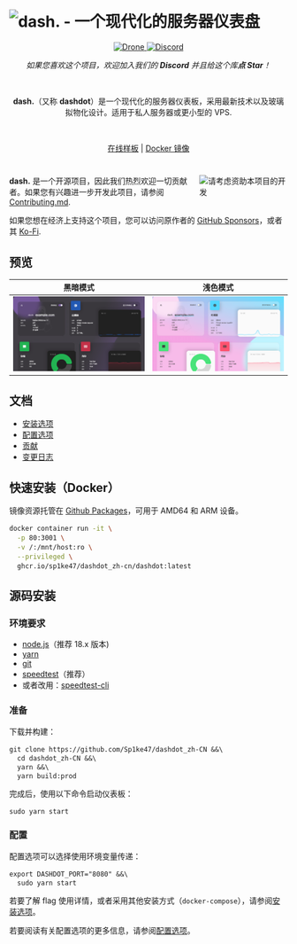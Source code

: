 <!-- markdownlint-disable -->
<h1>
  <img src=".github/images/banner_muted.png" alt="dash. - 一个现代化的服务器仪表盘">
</h1>

<p align="center">
  <a href="https://drone.mauz.io/MauriceNino/dashdot" target="_blank">
    <img title="Drone" src="https://drone.mauz.io/api/badges/MauriceNino/dashdot/status.svg">
  </a>

  <a href="https://discord.gg/3teHFBNQ9W" target="_blank">
    <img title="Discord" src="https://discord.com/api/guilds/986251291577688064/widget.png?style=shield">
  </a>
</p>
<p align="center">
  <i>如果您喜欢这个项目，欢迎加入我们的 <b>Discord</b> 并且给这个库<b>点 Star</b>！</i>
</p>

<br/>

<p align="center">
  <b>dash.</b>（又称 <b>dashdot</b>）是一个现代化的服务器仪表板，采用最新技术以及玻璃拟物化设计。适用于私人服务器或更小型的 VPS.
</p>
<br />
<p align="center">
  <a href="https://dash.mauz.io" target="_blank">在线样板</a>
 |
  <a href="https://github.com/Sp1ke47/dashdot_zh-CN/pkgs/container/dashdot_zh-cn%2Fdashdot" target="_blank">Docker 镜像</a>
</p>

#

<a href="https://ko-fi.com/mauricenino" target="_blank">
  <img 
    align="right"
    width="160"
    style="padding-left: 20px; padding-bottom: 10px"
    alt="请考虑资助本项目的开发"
    src="https://cdn.ko-fi.com/cdn/kofi2.png?v=3"
  />
</a>

<!-- markdownlint-enable -->

**dash.** 是一个开源项目，因此我们热烈欢迎一切贡献者。如果您有兴趣进一步开发此项目，请参阅
[Contributing.md](./.github/CONTRIBUTING.md).

如果您想在经济上支持这个项目，您可以访问原作者的
[GitHub Sponsors](https://github.com/sponsors/MauriceNino)，或者其 [Ko-Fi](https://ko-fi.com/mauricenino).

## 预览

<!-- markdownlint-disable -->

| 黑暗模式                                                                                    | 浅色模式                                                                                     |
| -------------------------------------------------------------------------------------------- | ---------------------------------------------------------------------------------------------- |
| <img src="apps/docs/static/img/screenshot_darkmode.png" alt="Screenshot of the dark-mode" /> | <img src="apps/docs/static/img/screenshot_lightmode.png" alt="Screenshot of the light-mode" /> |

<!-- markdownlint-enable -->

## 文档

- [安装选项](https://getdashdot.com/docs/install)
- [配置选项](https://getdashdot.com/docs/config)
- [贡献](./.github/CONTRIBUTING.md)
- [变更日志](./.github/CHANGELOG.md)

## 快速安装（Docker）

镜像资源托管在 [Github Packages](https://github.com/Sp1ke47/dashdot_zh-CN/pkgs/container/dashdot_zh-cn%2Fdashdot)，可用于 AMD64 和 ARM 设备。

```bash
docker container run -it \
  -p 80:3001 \
  -v /:/mnt/host:ro \
  --privileged \
  ghcr.io/sp1ke47/dashdot_zh-cn/dashdot:latest
```

## 源码安装

### 环境要求

- [node.js](https://nodejs.org/)（推荐 18.x 版本)
- [yarn](https://yarnpkg.com/)
- [git](https://git-scm.com/)
- [speedtest](https://www.speedtest.net/apps/cli)（推荐）
- 或者改用：[speedtest-cli](https://github.com/sivel/speedtest-cli)

### 准备

下载并构建：

```
git clone https://github.com/Sp1ke47/dashdot_zh-CN &&\
  cd dashdot_zh-CN &&\
  yarn &&\
  yarn build:prod
```

完成后，使用以下命令启动仪表板：

```
sudo yarn start
```

### 配置

配置选项可以选择使用环境变量传递：

```
export DASHDOT_PORT="8080" &&\
  sudo yarn start
```


若要了解 flag 使用详情，或者采用其他安装方式（`docker-compose`），请参阅[安装选项](https://getdashdot.com/docs/install)。

若要阅读有关配置选项的更多信息，请参阅[配置选项](https://getdashdot.com/docs/config)。
